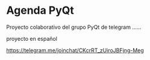 # Agenda PyQt

Proyecto colaborativo del grupo PyQt de telegram  ......  

proyecto en español

https://telegram.me/joinchat/CKcrRT_zUiroJBFjng-Meg
